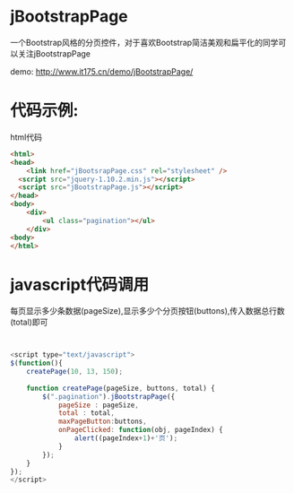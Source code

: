 jBootstrapPage
==============

一个Bootstrap风格的分页控件，对于喜欢Bootstrap简洁美观和扁平化的同学可以关注jBootstrapPage

demo: http://www.it175.cn/demo/jBootstrapPage/

代码示例:
===============
html代码

```html
<html>
<head>
	<link href="jBootsrapPage.css" rel="stylesheet" />
  <script src="jquery-1.10.2.min.js"></script>
  <script src="jBootstrapPage.js"></script>
</head>
<body>
	<div>
		<ul class="pagination"></ul>
	</div>
<body>
</html>
```

javascript代码调用
===============
每页显示多少条数据(pageSize),显示多少个分页按钮(buttons),传入数据总行数(total)即可
 
```javascript


<script type="text/javascript">
$(function(){
    createPage(10, 13, 150);
    
    function createPage(pageSize, buttons, total) {
        $(".pagination").jBootstrapPage({
            pageSize : pageSize,
            total : total,
            maxPageButton:buttons,
            onPageClicked: function(obj, pageIndex) {
                alert((pageIndex+1)+'页');
            }
        });
    }
});
</script>


```
